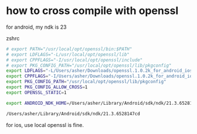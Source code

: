 # how to cross compile with openssl

for android, my ndk is 23

zshrc

```bash
# export PATH="/usr/local/opt/openssl/bin:$PATH"
# export LDFLAGS="-L/usr/local/opt/openssl/lib"
# export CPPFLAGS="-I/usr/local/opt/openssl/include"
# export PKG_CONFIG_PATH="/usr/local/opt/openssl/lib/pkgconfig"
export LDFLAGS="-L/Users/asher/Downloads/openssl.1.0.2k_for_android_ios/android/openssl-arm64-v8a/lib"
export CPPFLAGS="-I/Users/asher/Downloads/openssl.1.0.2k_for_android_ios/android/openssl-arm64-v8a/include"
export PKG_CONFIG_PATH="/usr/local/opt/openssl/lib/pkgconfig"
export PKG_CONFIG_ALLOW_CROSS=1
export OPENSSL_STATIC=1
```

```bash
export ANDROID_NDK_HOME=/Users/asher/Library/Android/sdk/ndk/21.3.6528147

/Users/asher/Library/Android/sdk/ndk/21.3.6528147cd
```

for ios, use local openssl is fine.